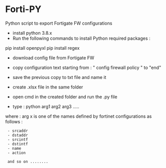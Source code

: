 # Forti-PY
Python script to export Fortigate FW configurations 


- install python 3.8.x
- Run the following commands to install Python required packages : 

pip install openpyxl 
pip install regex


- download config file from Fortigate FW 
- copy configuration text starting from : " config firewall policy " to "end" 
- save the previous copy to txt file and name it 
- create .xlsx file in the same folder 

- open cmd in the created folder and run the .py file 
- type : python arg1 arg2 arg3 ..... 

where : 
arg x is one of the names defined by fortinet configurations as follows :
 
     - srcaddr
     - dstaddr
     - srcintf
     - dstintf
     - name
     - action 
     
     and so on ........ 
